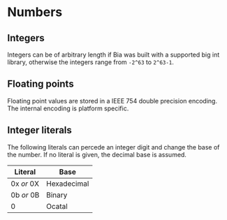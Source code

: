 # Numbers

## Integers

Integers can be of arbitrary length if Bia was built with a supported big int library, otherwise the integers range from `-2^63` to `2^63-1`.

## Floating points

Floating point values are stored in a IEEE 754 double precision encoding. The internal encoding is platform specific.

## Integer literals

The following literals can percede an integer digit and change the base of the number. If no literal is given, the decimal base is assumed.

| Literal    | Base        |
| ---------- | ----------- |
| 0x *or* 0X | Hexadecimal |
| 0b *or* 0B | Binary      |
| 0          | Ocatal      |